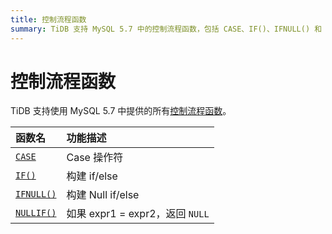 ```yaml
---
title: 控制流程函数
summary: TiDB 支持 MySQL 5.7 中的控制流程函数，包括 CASE、IF()、IFNULL() 和 NULLIF()。这些函数可以用于构建 if/else 语句和处理 NULL 值。
---
```


# 控制流程函数

TiDB 支持使用 MySQL 5.7 中提供的所有[控制流程函数](https://dev.mysql.com/doc/refman/5.7/en/flow-control-functions.html)。

| 函数名                                                                                            | 功能描述                       |
|:--------------------------------------------------------------------------------------------------|:----------------------------------|
| [`CASE`](https://dev.mysql.com/doc/refman/8.0/en/flow-control-functions.html#operator_case)       | Case 操作符                     |
| [`IF()`](https://dev.mysql.com/doc/refman/8.0/en/flow-control-functions.html#function_if)         | 构建 if/else                 |
| [`IFNULL()`](https://dev.mysql.com/doc/refman/8.0/en/flow-control-functions.html#function_ifnull) | 构建 Null if/else            |
| [`NULLIF()`](https://dev.mysql.com/doc/refman/8.0/en/flow-control-functions.html#function_nullif) | 如果 expr1 = expr2，返回 `NULL`    |
